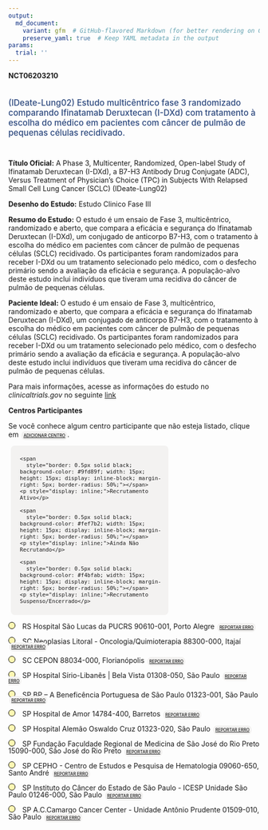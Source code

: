 ```yaml
---
output: 
  md_document:
    variant: gfm  # GitHub-flavored Markdown (for better rendering on GitHub)
    preserve_yaml: true  # Keep YAML metadata in the output
params:
  trial: ''
---
```


**NCT06203210**

<div style="padding: 5px 5px 5px 0px; font-size: 1.20em; font-weight: 500; color: #2E4A7F; text-align: left; margin-bottom: 20px">

(IDeate-Lung02) Estudo multicêntrico fase 3 randomizado comparando
Ifinatamab Deruxtecan (I-DXd) com tratamento à escolha do médico em
pacientes com câncer de pulmão de pequenas células recidivado.

</div>

**Título Oficial:** A Phase 3, Multicenter, Randomized, Open-label Study
of Ifinatamab Deruxtecan (I-DXd), a B7-H3 Antibody Drug Conjugate (ADC),
Versus Treatment of Physician’s Choice (TPC) in Subjects With Relapsed
Small Cell Lung Cancer (SCLC) (IDeate-Lung02)

**Desenho do Estudo:** Estudo Clinico Fase III

**Resumo do Estudo:** O estudo é um ensaio de Fase 3, multicêntrico,
randomizado e aberto, que compara a eficácia e segurança do Ifinatamab
Deruxtecan (I-DXd), um conjugado de anticorpo B7-H3, com o tratamento à
escolha do médico em pacientes com câncer de pulmão de pequenas células
(SCLC) recidivado. Os participantes foram randomizados para receber
I-DXd ou um tratamento selecionado pelo médico, com o desfecho primário
sendo a avaliação da eficácia e segurança. A população-alvo deste estudo
inclui indivíduos que tiveram uma recidiva do câncer de pulmão de
pequenas células.

**Paciente Ideal:** O estudo é um ensaio de Fase 3, multicêntrico,
randomizado e aberto, que compara a eficácia e segurança do Ifinatamab
Deruxtecan (I-DXd), um conjugado de anticorpo B7-H3, com o tratamento à
escolha do médico em pacientes com câncer de pulmão de pequenas células
(SCLC) recidivado. Os participantes foram randomizados para receber
I-DXd ou um tratamento selecionado pelo médico, com o desfecho primário
sendo a avaliação da eficácia e segurança. A população-alvo deste estudo
inclui indivíduos que tiveram uma recidiva do câncer de pulmão de
pequenas células.

Para mais informações, acesse as informações do estudo no
*clinicaltrials.gov* no seguinte
[link](https://clinicaltrials.gov/ct2/show/NCT06203210)

**Centros Participantes**

Se você conhece algum centro participante que não esteja listado, clique
em
<span style="color: #2E4A7F; margin-left: 2px; padding: 4px; background-color: #f3f2f1; border-radius: 8px; font-weight: 500; font-size: 0.6em"><a
href="https://flazar.shinyapps.io/formsapp?study_nct_id=NCT06203210&amp;location_id=N%2FA&amp;location_full_name=N%2FA&amp;form_type=Adicionar%20Centro"
target="_blank">ADICIONAR CENTRO</a></span>.

<div style="margin-bottom: 8px; margin-left: 5px; padding: 8px; max-width: 300px; background-color: #f3f2f1; border-radius: 8px; font-size: 0.9em">

<div style="margin-left: 10px;">

    <span 
      style="border: 0.5px solid black; background-color: #9fd89f; width: 15px; height: 15px; display: inline-block; margin-right: 5px; border-radius: 50%;"></span>
    <p style="display: inline;">Recrutamento Ativo</p>

</div>

<div style="margin-left: 10px;">

    <span 
      style="border: 0.5px solid black; background-color: #fef7b2; width: 15px; height: 15px; display: inline-block; margin-right: 5px; border-radius: 50%;"></span>
    <p style="display: inline;">Ainda Não Recrutando</p>

</div>

<div style="margin-left: 10px;">

    <span 
      style="border: 0.5px solid black; background-color: #f4bfab; width: 15px; height: 15px; display: inline-block; margin-right: 5px; border-radius: 50%;"></span>
    <p style="display: inline;">Recrutamento Suspenso/Encerrado</p>

</div>

</div>

<span style="line-height: 1.0;"><span style="border: 0.5px solid black; display: inline-block; width: 12px; height: 12px; border-radius: 50%; margin-right: 10px; padding-bottom: 0px; background-color: #fef7b2;"></span>
RS Hospital São Lucas da PUCRS 90610-001, Porto Alegre
<span style="color: #2E4A7F; margin-left: 2px; padding: 4px; background-color: #f3f2f1; border-radius: 8px; font-weight: 500; font-size: 0.6em"><a
href="https://flazar.shinyapps.io/formsapp?study_nct_id=NCT06203210&amp;location_id=HOSPITALSAOLUCASDAPUCRSPORTOALEGRE90610000BRAZIL&amp;location_full_name=Hospital%20S%C3%A3o%20Lucas%20da%20PUCRS%2C%2090610-001%2C%20Porto%20Alegre&amp;form_type=Reportar%20Erro"
target="_blank">REPORTAR ERRO</a></span></span>

<span style="line-height: 1.0;"><span style="border: 0.5px solid black; display: inline-block; width: 12px; height: 12px; border-radius: 50%; margin-right: 10px; padding-bottom: 0px; background-color: #fef7b2;"></span>
SC Neoplasias Litoral - Oncologia/Quimioterapia 88300-000, Itajaí
<span style="color: #2E4A7F; margin-left: 2px; padding: 4px; background-color: #f3f2f1; border-radius: 8px; font-weight: 500; font-size: 0.6em"><a
href="https://flazar.shinyapps.io/formsapp?study_nct_id=NCT06203210&amp;location_id=CLINICADENEOPLASIASLITORALLTDAITAJAA88301220BRAZIL&amp;location_full_name=Neoplasias%20Litoral%20-%20Oncologia%2FQuimioterapia%2C%2088300-000%2C%20Itaja%C3%AD&amp;form_type=Reportar%20Erro"
target="_blank">REPORTAR ERRO</a></span></span>

<span style="line-height: 1.0;"><span style="border: 0.5px solid black; display: inline-block; width: 12px; height: 12px; border-radius: 50%; margin-right: 10px; padding-bottom: 0px; background-color: #fef7b2;"></span>
SC CEPON 88034-000, Florianópolis
<span style="color: #2E4A7F; margin-left: 2px; padding: 4px; background-color: #f3f2f1; border-radius: 8px; font-weight: 500; font-size: 0.6em"><a
href="https://flazar.shinyapps.io/formsapp?study_nct_id=NCT06203210&amp;location_id=CEPONCENTRODEPESQUISASONCOLAGICASDESANTACATARINAFLORIANALPOLIS88034000BRAZIL&amp;location_full_name=CEPON%2C%2088034-000%2C%20Florian%C3%B3polis&amp;form_type=Reportar%20Erro"
target="_blank">REPORTAR ERRO</a></span></span>

<span style="line-height: 1.0;"><span style="border: 0.5px solid black; display: inline-block; width: 12px; height: 12px; border-radius: 50%; margin-right: 10px; padding-bottom: 0px; background-color: #fef7b2;"></span>
SP Hospital Sírio-Libanês \| Bela Vista 01308-050, São Paulo
<span style="color: #2E4A7F; margin-left: 2px; padding: 4px; background-color: #f3f2f1; border-radius: 8px; font-weight: 500; font-size: 0.6em"><a
href="https://flazar.shinyapps.io/formsapp?study_nct_id=NCT06203210&amp;location_id=HOSPITALSIRIOLIBANESSALOPAULO01308050BRAZIL&amp;location_full_name=Hospital%20S%C3%ADrio-Liban%C3%AAs%20%7C%20Bela%20Vista%2C%2001308-050%2C%20S%C3%A3o%20Paulo&amp;form_type=Reportar%20Erro"
target="_blank">REPORTAR ERRO</a></span></span>

<span style="line-height: 1.0;"><span style="border: 0.5px solid black; display: inline-block; width: 12px; height: 12px; border-radius: 50%; margin-right: 10px; padding-bottom: 0px; background-color: #fef7b2;"></span>
SP BP – A Beneficência Portuguesa de São Paulo 01323-001, São Paulo
<span style="color: #2E4A7F; margin-left: 2px; padding: 4px; background-color: #f3f2f1; border-radius: 8px; font-weight: 500; font-size: 0.6em"><a
href="https://flazar.shinyapps.io/formsapp?study_nct_id=NCT06203210&amp;location_id=HOSPITALBENEFICANCIAPORTUGUESADESAOPAULOSALOPAULO01323001BRAZIL&amp;location_full_name=BP%20%E2%80%93%20A%20Benefic%C3%AAncia%20Portuguesa%20de%20S%C3%A3o%20Paulo%2C%2001323-001%2C%20S%C3%A3o%20Paulo&amp;form_type=Reportar%20Erro"
target="_blank">REPORTAR ERRO</a></span></span>

<span style="line-height: 1.0;"><span style="border: 0.5px solid black; display: inline-block; width: 12px; height: 12px; border-radius: 50%; margin-right: 10px; padding-bottom: 0px; background-color: #fef7b2;"></span>
SP Hospital de Amor 14784-400, Barretos
<span style="color: #2E4A7F; margin-left: 2px; padding: 4px; background-color: #f3f2f1; border-radius: 8px; font-weight: 500; font-size: 0.6em"><a
href="https://flazar.shinyapps.io/formsapp?study_nct_id=NCT06203210&amp;location_id=HOSPITALDECANCERDEBARRETOSFUNDAAAOPIOXIIBARRETOS14784400BRAZIL&amp;location_full_name=Hospital%20de%20Amor%2C%2014784-400%2C%20Barretos&amp;form_type=Reportar%20Erro"
target="_blank">REPORTAR ERRO</a></span></span>

<span style="line-height: 1.0;"><span style="border: 0.5px solid black; display: inline-block; width: 12px; height: 12px; border-radius: 50%; margin-right: 10px; padding-bottom: 0px; background-color: #fef7b2;"></span>
SP Hospital Alemão Oswaldo Cruz 01323-020, São Paulo
<span style="color: #2E4A7F; margin-left: 2px; padding: 4px; background-color: #f3f2f1; border-radius: 8px; font-weight: 500; font-size: 0.6em"><a
href="https://flazar.shinyapps.io/formsapp?study_nct_id=NCT06203210&amp;location_id=HOSPITALALEMAOOSWALDOCRUZSALOPAULO01323020BRAZIL&amp;location_full_name=Hospital%20Alem%C3%A3o%20Oswaldo%20Cruz%2C%2001323-020%2C%20S%C3%A3o%20Paulo&amp;form_type=Reportar%20Erro"
target="_blank">REPORTAR ERRO</a></span></span>

<span style="line-height: 1.0;"><span style="border: 0.5px solid black; display: inline-block; width: 12px; height: 12px; border-radius: 50%; margin-right: 10px; padding-bottom: 0px; background-color: #fef7b2;"></span>
SP Fundação Faculdade Regional de Medicina de São José do Rio Preto
15090-000, São José do Rio Preto
<span style="color: #2E4A7F; margin-left: 2px; padding: 4px; background-color: #f3f2f1; border-radius: 8px; font-weight: 500; font-size: 0.6em"><a
href="https://flazar.shinyapps.io/formsapp?study_nct_id=NCT06203210&amp;location_id=FUNDACAOFACULDADEREGIONALDEMEDICINADESAOJOSEDORIOPRETOSAOJOSERIOPRETO15090000BRAZIL&amp;location_full_name=Funda%C3%A7%C3%A3o%20Faculdade%20Regional%20de%20Medicina%20de%20S%C3%A3o%20Jos%C3%A9%20do%20Rio%20Preto%2C%2015090-000%2C%20S%C3%A3o%20Jos%C3%A9%20do%20Rio%20Preto&amp;form_type=Reportar%20Erro"
target="_blank">REPORTAR ERRO</a></span></span>

<span style="line-height: 1.0;"><span style="border: 0.5px solid black; display: inline-block; width: 12px; height: 12px; border-radius: 50%; margin-right: 10px; padding-bottom: 0px; background-color: #fef7b2;"></span>
SP CEPHO - Centro de Estudos e Pesquisa de Hematologia 09060-650, Santo
André
<span style="color: #2E4A7F; margin-left: 2px; padding: 4px; background-color: #f3f2f1; border-radius: 8px; font-weight: 500; font-size: 0.6em"><a
href="https://flazar.shinyapps.io/formsapp?study_nct_id=NCT06203210&amp;location_id=CEPHOCENTRODEESTUDOSEPESQUISASDEHEMATOLOGIAEONCOLOGIASANTOANDRE09060650BRAZIL&amp;location_full_name=CEPHO%20-%20Centro%20de%20Estudos%20e%20Pesquisa%20de%20Hematologia%2C%2009060-650%2C%20Santo%20Andr%C3%A9&amp;form_type=Reportar%20Erro"
target="_blank">REPORTAR ERRO</a></span></span>

<span style="line-height: 1.0;"><span style="border: 0.5px solid black; display: inline-block; width: 12px; height: 12px; border-radius: 50%; margin-right: 10px; padding-bottom: 0px; background-color: #fef7b2;"></span>
SP Instituto do Câncer do Estado de São Paulo - ICESP Unidade São Paulo
01246-000, São Paulo
<span style="color: #2E4A7F; margin-left: 2px; padding: 4px; background-color: #f3f2f1; border-radius: 8px; font-weight: 500; font-size: 0.6em"><a
href="https://flazar.shinyapps.io/formsapp?study_nct_id=NCT06203210&amp;location_id=ICESPINSTITUTODOCANCERDOESTADODESAOPAULOOCTAVIOFRIASDEOLIVEIRASALOPAULO01246000BRAZIL&amp;location_full_name=Instituto%20do%20C%C3%A2ncer%20do%20Estado%20de%20S%C3%A3o%20Paulo%20-%20ICESP%20Unidade%20S%C3%A3o%20Paulo%2C%2001246-000%2C%20S%C3%A3o%20Paulo&amp;form_type=Reportar%20Erro"
target="_blank">REPORTAR ERRO</a></span></span>

<span style="line-height: 1.0;"><span style="border: 0.5px solid black; display: inline-block; width: 12px; height: 12px; border-radius: 50%; margin-right: 10px; padding-bottom: 0px; background-color: #fef7b2;"></span>
SP A.C.Camargo Cancer Center - Unidade Antônio Prudente 01509-010, São
Paulo
<span style="color: #2E4A7F; margin-left: 2px; padding: 4px; background-color: #f3f2f1; border-radius: 8px; font-weight: 500; font-size: 0.6em"><a
href="https://flazar.shinyapps.io/formsapp?study_nct_id=NCT06203210&amp;location_id=ACCAMARGOCANCERCENTERSALOPAULO01509900BRAZIL&amp;location_full_name=A.C.Camargo%20Cancer%20Center%20-%20Unidade%20Ant%C3%B4nio%20Prudente%2C%2001509-010%2C%20S%C3%A3o%20Paulo&amp;form_type=Reportar%20Erro"
target="_blank">REPORTAR ERRO</a></span></span>
